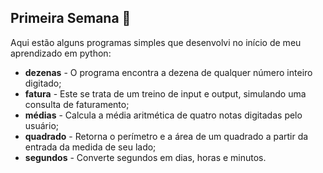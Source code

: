 ## Primeira Semana​ :rocket: ##



Aqui estão alguns programas simples que desenvolvi no início de meu aprendizado em python:



- **dezenas** - O programa encontra a dezena de qualquer número inteiro digitado;
- **fatura** - Este se trata de um treino de input e output, simulando uma consulta de faturamento; 
- **médias** - Calcula a média aritmética de quatro notas digitadas pelo usuário;
- **quadrado** - Retorna o perímetro e a área de um quadrado a partir da entrada da medida de seu lado;
- **segundos** - Converte segundos em dias, horas e minutos.